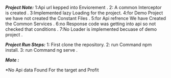 
***Project Note:***
1:Api url kepped into Enviorement .
2: A common Interceptor is created .
3:Implemented lazy Loading for the project.
4:for Demo Project we have not created the Constant Files .
5:for Api refrence We have Created the Common Services .
6:no Response code was getting into api so not checked that conditions .
7:No Loader is implemented becuase of demo project .



***Project Run Steps:***
1: First clone the repository.
2: run Command  npm install.
3: run Command ng serve .


***Mote :***

*No Api data Found For the target and Profit

